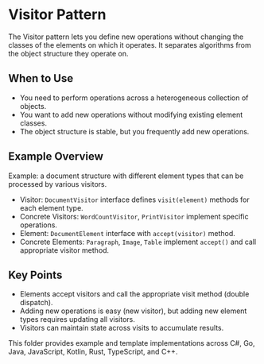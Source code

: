 # Visitor Pattern

The Visitor pattern lets you define new operations without changing the classes of the elements on which it operates. It separates algorithms from the object structure they operate on.

## When to Use
- You need to perform operations across a heterogeneous collection of objects.
- You want to add new operations without modifying existing element classes.
- The object structure is stable, but you frequently add new operations.

## Example Overview
Example: a document structure with different element types that can be processed by various visitors.
- Visitor: `DocumentVisitor` interface defines `visit(element)` methods for each element type.
- Concrete Visitors: `WordCountVisitor`, `PrintVisitor` implement specific operations.
- Element: `DocumentElement` interface with `accept(visitor)` method.
- Concrete Elements: `Paragraph`, `Image`, `Table` implement `accept()` and call appropriate visitor method.

## Key Points
- Elements accept visitors and call the appropriate visit method (double dispatch).
- Adding new operations is easy (new visitor), but adding new element types requires updating all visitors.
- Visitors can maintain state across visits to accumulate results.

This folder provides example and template implementations across C#, Go, Java, JavaScript, Kotlin, Rust, TypeScript, and C++.
